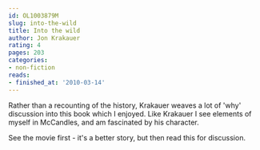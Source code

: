 ```yaml
---
id: OL1003879M
slug: into-the-wild
title: Into the wild
author: Jon Krakauer
rating: 4
pages: 203
categories:
- non-fiction
reads:
- finished_at: '2010-03-14'
---
```

Rather than a recounting of the history, Krakauer weaves a lot of 'why' discussion into this book which I enjoyed. Like Krakauer I see elements of myself in McCandles, and am fascinated by his character.

See the movie first - it's a better story, but then read this for discussion.
